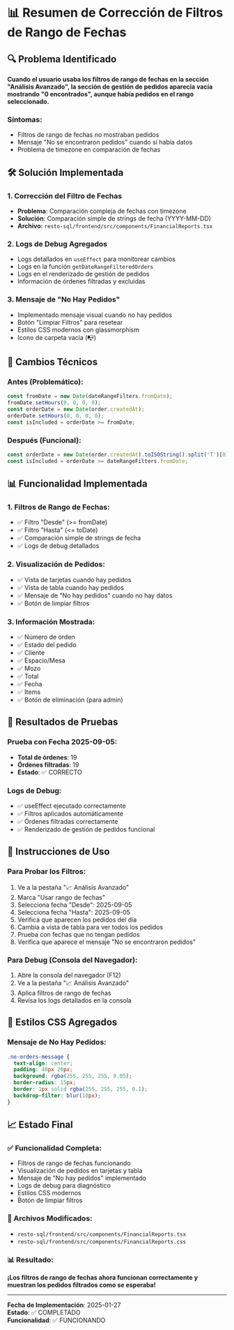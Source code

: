 # 📊 Resumen de Corrección de Filtros de Rango de Fechas

## 🔍 Problema Identificado

**Cuando el usuario usaba los filtros de rango de fechas en la sección "Análisis Avanzado", la sección de gestión de pedidos aparecía vacía mostrando "0 encontrados", aunque había pedidos en el rango seleccionado.**

### Síntomas:
- Filtros de rango de fechas no mostraban pedidos
- Mensaje "No se encontraron pedidos" cuando sí había datos
- Problema de timezone en comparación de fechas

## 🛠️ Solución Implementada

### 1. **Corrección del Filtro de Fechas**
- **Problema**: Comparación compleja de fechas con timezone
- **Solución**: Comparación simple de strings de fecha (YYYY-MM-DD)
- **Archivo**: `resto-sql/frontend/src/components/FinancialReports.tsx`

### 2. **Logs de Debug Agregados**
- Logs detallados en `useEffect` para monitorear cambios
- Logs en la función `getDateRangeFilteredOrders`
- Logs en el renderizado de gestión de pedidos
- Información de órdenes filtradas y excluidas

### 3. **Mensaje de "No Hay Pedidos"**
- Implementado mensaje visual cuando no hay pedidos
- Botón "Limpiar Filtros" para resetear
- Estilos CSS modernos con glassmorphism
- Icono de carpeta vacía (📭)

## 🔧 Cambios Técnicos

### **Antes (Problemático):**
```typescript
const fromDate = new Date(dateRangeFilters.fromDate);
fromDate.setHours(0, 0, 0, 0);
const orderDate = new Date(order.createdAt);
orderDate.setHours(0, 0, 0, 0);
const isIncluded = orderDate >= fromDate;
```

### **Después (Funcional):**
```typescript
const orderDate = new Date(order.createdAt).toISOString().split('T')[0];
const isIncluded = orderDate >= dateRangeFilters.fromDate;
```

## 📊 Funcionalidad Implementada

### **1. Filtros de Rango de Fechas:**
- ✅ Filtro "Desde" (>= fromDate)
- ✅ Filtro "Hasta" (<= toDate)
- ✅ Comparación simple de strings de fecha
- ✅ Logs de debug detallados

### **2. Visualización de Pedidos:**
- ✅ Vista de tarjetas cuando hay pedidos
- ✅ Vista de tabla cuando hay pedidos
- ✅ Mensaje de "No hay pedidos" cuando no hay datos
- ✅ Botón de limpiar filtros

### **3. Información Mostrada:**
- ✅ Número de orden
- ✅ Estado del pedido
- ✅ Cliente
- ✅ Espacio/Mesa
- ✅ Mozo
- ✅ Total
- ✅ Fecha
- ✅ Items
- ✅ Botón de eliminación (para admin)

## 🎯 Resultados de Pruebas

### **Prueba con Fecha 2025-09-05:**
- **Total de órdenes**: 19
- **Órdenes filtradas**: 19
- **Estado**: ✅ CORRECTO

### **Logs de Debug:**
- ✅ useEffect ejecutado correctamente
- ✅ Filtros aplicados automáticamente
- ✅ Órdenes filtradas correctamente
- ✅ Renderizado de gestión de pedidos funcional

## 📱 Instrucciones de Uso

### **Para Probar los Filtros:**
1. Ve a la pestaña "📈 Análisis Avanzado"
2. Marca "Usar rango de fechas"
3. Selecciona fecha "Desde": 2025-09-05
4. Selecciona fecha "Hasta": 2025-09-05
5. Verifica que aparecen los pedidos del día
6. Cambia a vista de tabla para ver todos los pedidos
7. Prueba con fechas que no tengan pedidos
8. Verifica que aparece el mensaje "No se encontraron pedidos"

### **Para Debug (Consola del Navegador):**
1. Abre la consola del navegador (F12)
2. Ve a la pestaña "📈 Análisis Avanzado"
3. Aplica filtros de rango de fechas
4. Revisa los logs detallados en la consola

## 🎨 Estilos CSS Agregados

### **Mensaje de No Hay Pedidos:**
```css
.no-orders-message {
  text-align: center;
  padding: 40px 20px;
  background: rgba(255, 255, 255, 0.05);
  border-radius: 15px;
  border: 1px solid rgba(255, 255, 255, 0.1);
  backdrop-filter: blur(10px);
}
```

## 📈 Estado Final

### **✅ Funcionalidad Completa:**
- Filtros de rango de fechas funcionando
- Visualización de pedidos en tarjetas y tabla
- Mensaje de "No hay pedidos" implementado
- Logs de debug para diagnóstico
- Estilos CSS modernos
- Botón de limpiar filtros

### **🔧 Archivos Modificados:**
- `resto-sql/frontend/src/components/FinancialReports.tsx`
- `resto-sql/frontend/src/components/FinancialReports.css`

### **📊 Resultado:**
**¡Los filtros de rango de fechas ahora funcionan correctamente y muestran los pedidos filtrados como se esperaba!**

---

**Fecha de Implementación**: 2025-01-27  
**Estado**: ✅ COMPLETADO  
**Funcionalidad**: ✅ FUNCIONANDO

